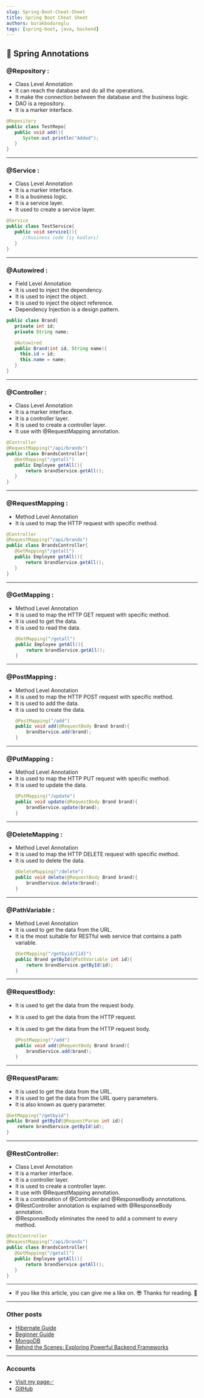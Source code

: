 ```yaml
---
slug: Spring-Boot-Cheat-Sheet
title: Spring Boot Cheat Sheet
authors: burakboduroglu
tags: [spring-boot, java, backend]
---
```


<!-- truncate -->

## 🌱 Spring Annotations

### @Repository :

- Class Level Annotation
- It can reach the database and do all the operations.
- It make the connection between the database and the business logic.
- DAO is a repository.
- It is a marker interface.

```java
@Repository
public class TestRepo{
   public void add(){
      System.out.println("Added");
   }
}
```

---

### @Service :

- Class Level Annotation
- It is a marker interface.
- It is a business logic.
- It is a service layer.
- It used to create a service layer.

```java
@Service
public class TestService{
   public void service1(){
      //business code (iş kodları)
   }
}
```

---

### @Autowired :

- Field Level Annotation
- It is used to inject the dependency.
- It is used to inject the object.
- It is used to inject the object reference.
- Dependency Injection is a design pattern.

```java
public class Brand{
   private int id;
   private String name;

   @Autowired
   public Brand(int id, String name){
     this.id = id;
     this.name = name;
   }
}
```

---

### @Controller :

- Class Level Annotation
- It is a marker interface.
- It is a controller layer.
- It is used to create a controller layer.
- It use with @RequestMapping annotation.

```java
@Controller
@RequestMapping("/api/brands")
public class BrandsController{
   @GetMapping("/getall")
   public Employee getAll(){
       return brandService.getAll();
   }
}
```

---

### @RequestMapping :

- Method Level Annotation
- It is used to map the HTTP request with specific method.

```java
@Controller
@RequestMapping("/api/brands")
public class BrandsController{
   @GetMapping("/getall")
   public Employee getAll(){
       return brandService.getAll();
   }
}
```

---

### @GetMapping :

- Method Level Annotation
- It is used to map the HTTP GET request with specific method.
- It is used to get the data.
- It is used to read the data.
  ```java
  @GetMapping("/getall")
  public Employee getAll(){
      return brandService.getAll();
  }
  ```

---

### @PostMapping :

- Method Level Annotation
- It is used to map the HTTP POST request with specific method.
- It is used to add the data.
- It is used to create the data.
  ```java
  @PostMapping("/add")
  public void add(@RequestBody Brand brand){
      brandService.add(brand);
  }
  ```

---

### @PutMapping :

- Method Level Annotation
- It is used to map the HTTP PUT request with specific method.
- It is used to update the data.
  ```java
  @PutMapping("/update")
  public void update(@RequestBody Brand brand){
      brandService.update(brand);
  }
  ```

---

### @DeleteMapping :

- Method Level Annotation
- It is used to map the HTTP DELETE request with specific method.
- It is used to delete the data.
  ```java
  @DeleteMapping("/delete")
  public void delete(@RequestBody Brand brand){
      brandService.delete(brand);
  }
  ```

---

### @PathVariable :

- Method Level Annotation
- It is used to get the data from the URL.
- It is the most suitable for RESTful web service that contains a path variable.
  ```java
  @GetMapping("/getbyid/{id}")
  public Brand getById(@PathVariable int id){
      return brandService.getById(id);
  }
  ```

---

### @RequestBody:

- It is used to get the data from the request body.
- It is used to get the data from the HTTP request.
- It is used to get the data from the HTTP request body.

  ```java
  @PostMapping("/add")
  public void add(@RequestBody Brand brand){
      brandService.add(brand);
  }
  ```

---

### @RequestParam:

- It is used to get the data from the URL.
- It is used to get the data from the URL query parameters.
- It is also known as query parameter.

```java
@GetMapping("/getbyid")
public Brand getById(@RequestParam int id){
    return brandService.getById(id);
}
```

---

### @RestController:

- Class Level Annotation
- It is a marker interface.
- It is a controller layer.
- It is used to create a controller layer.
- It use with @RequestMapping annotation.
- It is a combination of @Controller and @ResponseBody annotations.
- @RestController annotation is explained with @ResponseBody annotation.
- @ResponseBody eliminates the need to add a comment to every method.

```java
@RestController
@RequestMapping("/api/brands")
public class BrandsController{
   @GetMapping("/getall")
   public Employee getAll(){
       return brandService.getAll();
   }
}
```

---

- If you like this article, you can give me a like on. 😎
  Thanks for reading. 🙏

---

### Other posts

- [Hibernate Guide](https://dev.to/burakboduroglu/hibernate-cheat-sheet-2dke)
- [Beginner Guide](https://dev.to/burakboduroglu/building-the-future-a-beginners-guide-to-software-development-2ih8)
- [MongoDB](https://dev.to/burakboduroglu/mongodb-cheat-sheet-1a6a)
- [Behind the Scenes: Exploring Powerful Backend Frameworks](https://dev.to/burakboduroglu/behind-the-scenes-exploring-powerful-backend-frameworks-1an1)

---

### Accounts

- [Visit my page✅](https://bento.me/burakboduroglu)
- [GitHub](https://github.com/burakboduroglu)
